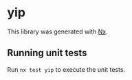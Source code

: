 # yip

This library was generated with [Nx](https://nx.dev).

## Running unit tests

Run `nx test yip` to execute the unit tests.
